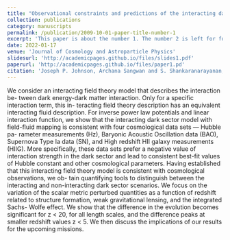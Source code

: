 ```yaml
---
title: "Observational constraints and predictions of the interacting dark sector with field-fluid mapping"
collection: publications
category: manuscripts
permalink: /publication/2009-10-01-paper-title-number-1
excerpt: 'This paper is about the number 1. The number 2 is left for future work.'
date: 2022-01-17
venue: 'Journal of Cosmology and Astroparticle Physics'
slidesurl: 'http://academicpages.github.io/files/slides1.pdf'
paperurl: 'http://academicpages.github.io/files/paper1.pd'
citation: 'Joseph P. Johnson, Archana Sangwan and S. Shankaranarayanan, JCAP 01 024 (2022)'
---
```


We consider an interacting field theory model that describes the interaction be-
tween dark energy-dark matter interaction. Only for a specific interaction term, this in-
teracting field theory description has an equivalent interacting fluid description. For inverse
power law potentials and linear interaction function, we show that the interacting dark sector
model with field-fluid mapping is consistent with four cosmological data sets — Hubble pa-
rameter measurements (Hz), Baryonic Acoustic Oscillation data (BAO), Supernova Type Ia
data (SN), and High redshift HII galaxy measurements (HIIG). More specifically, these data
sets prefer a negative value of interaction strength in the dark sector and lead to consistent
best-fit values of Hubble constant and other cosmological parameters. Having established
that this interacting field theory model is consistent with cosmological observations, we ob-
tain quantifying tools to distinguish between the interacting and non-interacting dark sector
scenarios. We focus on the variation of the scalar metric perturbed quantities as a function of
redshift related to structure formation, weak gravitational lensing, and the integrated Sachs-
Wolfe effect. We show that the difference in the evolution becomes significant for z < 20, for
all length scales, and the difference peaks at smaller redshift values z < 5. We then discuss
the implications of our results for the upcoming missions.
